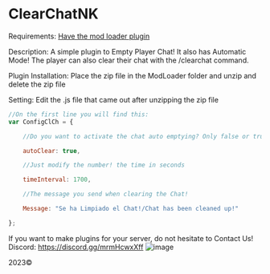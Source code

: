 # ClearChatNK
Requirements:
[Have the mod loader plugin](https://cloudburstmc.org/resources/modloader.108/)

Description:
A simple plugin to Empty Player Chat!
It also has Automatic Mode!
The player can also clear their chat with the /clearchat command.

Plugin Installation:
Place the zip file in the ModLoader folder and unzip and delete the zip file

Setting:
Edit the .js file that came out after unzipping the zip file
```js
//On the first line you will find this:
var ConfigClCh = {

    //Do you want to activate the chat auto emptying? Only false or true

    autoClear: true,

    //Just modify the number! the time in seconds

    timeInterval: 1700,

    //The message you send when clearing the Chat!

    Message: "Se ha Limpiado el Chat!/Chat has been cleaned up!"

};
```
If you want to make plugins for your server, do not hesitate to Contact Us!
Discord: https://discord.gg/mrmHcwxXff
![image](https://user-images.githubusercontent.com/91704943/230763339-a5b59ec0-8c59-4c98-8938-57f0ad2cb512.png)

2023©
